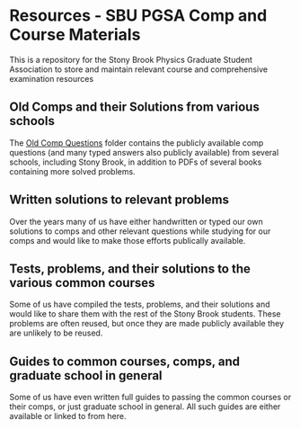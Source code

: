 # Resources - SBU PGSA Comp and Course Materials
This is a repository for the Stony Brook Physics Graduate Student Association to store and maintain relevant course and comprehensive examination resources

## Old Comps and their Solutions from various schools
The [Old Comp Questions](https://github.com/sbupgsa/resources/tree/master/Old_Comp_Questions) folder contains the publicly available comp questions (and many typed answers also publicly available) from several schools, including Stony Brook, in addition to PDFs of several books containing more solved problems.

## Written solutions to relevant problems
Over the years many of us have either handwritten or typed our own solutions to comps and other relevant questions while studying for our comps and would like to make those efforts publically available.

## Tests, problems, and their solutions to the various common courses
Some of us have compiled the tests, problems, and their solutions and would like to share them with the rest of the Stony Brook students. These problems are often reused, but once they are made publicly available they are unlikely to be reused.

## Guides to common courses, comps, and graduate school in general
Some of us have even written full guides to passing the common courses or their comps, or just graduate school in general. All such guides are either available or linked to from here.
